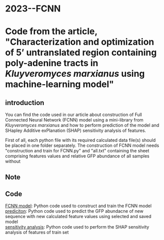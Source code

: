# 2023--FCNN

# Code from the article, "Characterization and optimization of 5’ untranslated region containing poly-adenine tracts in *Kluyveromyces marxianus* using machine-learning model"

## introduction
You can find the code used in our article about construction of Full Connected Neural Network (FCNN) model using a mini-library from *Kluyveromyces marxianus* and  how to perform prediction of the model and SHapley Additive exPlanation (SHAP) sensitivity analysis of features.

First of all, each python file with its required calculated data file(s) should be placed in one folder separately. The construction of FCNN model needs "construction and train for FCNN.py" and "all.txt" containing the sheet comprising features values and relative GFP abundance of all samples without

## Note



## Code
[FCNN model](https://github.com/CODdown/2023--FCNN/tree/main/Code/construction%20and%20train%20for%20FCNN.py): Python code used to construct and train the FCNN model  
[prediciton](https://github.com/CODdown/2023--FCNN/tree/main/Code/prediction%20through%20model.py): Python code used to predict the GFP abundacne of new sequence with new calculated feature values using selected and saved model  
[sensitivity analysis](https://github.com/CODdown/2023--FCNN/tree/main/Code/SHAP%20sensitivity%20analysis.py): Python code used to perform the SHAP sensitivity analysis of features of train set  
